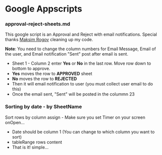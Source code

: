 # Google Appscripts

### approval-reject-sheets.md

This google script is an Approval and Reject with email notifications. Special thanks [Maksim Rogov](http://www.nullriver.com) cleaning up my code.

**Note**: You need to change the column numbers for Email Message, Email of the user, and Email notification "Sent" post after email is sent.
	
- Sheet 1 - Column 2 enter **Yes** or **No** in the last row. Move row down to bottom to approve. 
- **Yes** moves the row to **APPROVED** sheet
- **No** moves the row to **REJECTED**
- Then it will email notification to user (you must collect user email to do this)
- Once the email sent, "Sent" will be posted in the colummn 23

### Sorting by date - by SheetName

Sort rows by column assign - Make sure you set Timer on your screen onOpen...

- Date should be column 1 (You can change to which column you want to sort)
- tableRange rows content
- That is it! simple...


